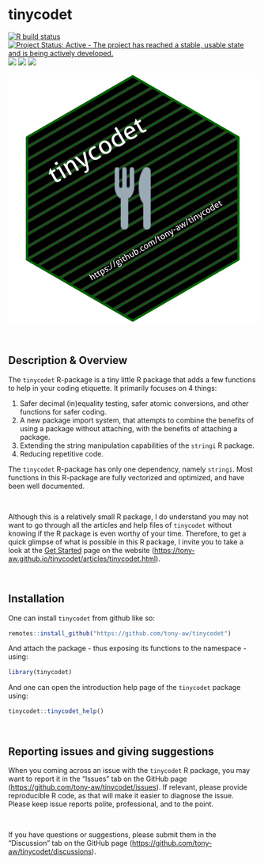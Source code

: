 
<!-- README.md is generated from README.Rmd. Please edit that file -->

# tinycodet

<!-- badges: start -->

[![R build
status](https://github.com/tony-aw/tinycodet/workflows/R-CMD-check/badge.svg)](https://github.com/tony-aw/tinycodet/actions)
[![Project Status: Active - The project has reached a stable, usable
state and is being actively
developed.](https://www.repostatus.org/badges/latest/active.svg)](https://www.repostatus.org/#active)
[![](https://img.shields.io/badge/lifecycle-stable-brightgreen.svg)](https://lifecycle.r-lib.org/articles/stages.html#stable)
[![](https://img.shields.io/badge/ORCID-0000--0001--9498--8379-green.svg)](https://orcid.org/0000-0001-9498-8379)
[![](https://img.shields.io/badge/github--pages-tony--aw.github.io/tinycodet-purple.svg)](https://tony-aw.github.io/tinycodet)
<!-- badges: end -->

[![](man/figures/tinycodet.svg)](https://github.com/tony-aw/tinycodet)

 

## Description & Overview

The `tinycodet` R-package is a tiny little R package that adds a few
functions to help in your coding etiquette. It primarily focuses on 4
things:

1)  Safer decimal (in)equality testing, safer atomic conversions, and
    other functions for safer coding.
2)  A new package import system, that attempts to combine the benefits
    of using a package without attaching, with the benefits of attaching
    a package.
3)  Extending the string manipulation capabilities of the `stringi` R
    package.
4)  Reducing repetitive code.

The `tinycodet` R-package has only one dependency, namely `stringi`.
Most functions in this R-package are fully vectorized and optimized, and
have been well documented.

 

Although this is a relatively small R package, I do understand you may
not want to go through all the articles and help files of `tinycodet`
without knowing if the R package is even worthy of your time. Therefore,
to get a quick glimpse of what is possible in this R package, I invite
you to take a look at the [Get
Started](https://tony-aw.github.io/tinycodet/articles/tinycodet.html)
page on the website
(<https://tony-aw.github.io/tinycodet/articles/tinycodet.html>).

 

## Installation

One can install `tinycodet` from github like so:

``` r
remotes::install_github("https://github.com/tony-aw/tinycodet")
```

<!-- Or from CRAN (once released) like so: -->
<!-- ```{r eval=FALSE} -->
<!-- install.packages("tinycodet") -->
<!-- ``` -->

And attach the package - thus exposing its functions to the namespace -
using:

``` r
library(tinycodet)
```

And one can open the introduction help page of the `tinycodet` package
using:

``` r
tinycodet::tinycodet_help()
```

 

## Reporting issues and giving suggestions

When you coming across an issue with the `tinycodet` R package, you may
want to report it in the “Issues” tab on the GitHub page
(<https://github.com/tony-aw/tinycodet/issues>). If relevant, please
provide reproducible R code, as that will make it easier to diagnose the
issue. Please keep issue reports polite, professional, and to the point.

 

If you have questions or suggestions, please submit them in the
“Discussion” tab on the GitHub page
(<https://github.com/tony-aw/tinycodet/discussions>).

 
